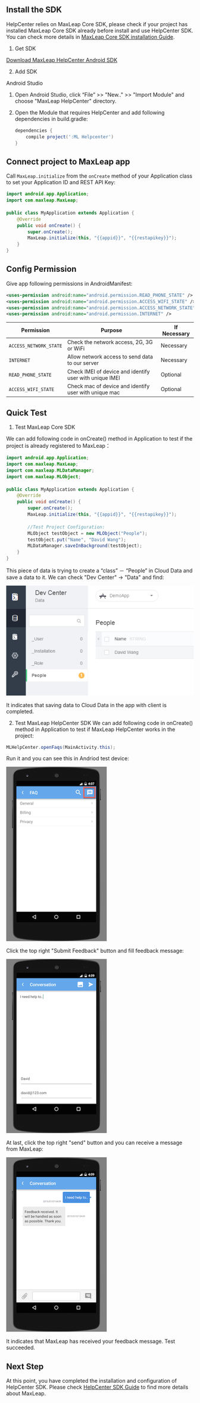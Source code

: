 ##	Install the SDK

HelpCenter relies on MaxLeap Core SDK, please check if your project has installed MaxLeap Core SDK already before install and use HelpCenter SDK. You can check more details in [MaxLeap Core SDK installation Guide](ML_DOCS_LINK_PLACEHOLDER_SDK_QUICKSTART_ANDROID).

1. Get SDK

<a class="download-sdk" href="...">Download MaxLeap HelpCenter Android SDK</a>

2. Add SDK

Android Studio

1. 	Open Android Studio, click “File” >> "New.." >> "Import Module" and choose "MaxLeap HelpCenter" directory.
2. 	Open the Module that requires HelpCenter and add following dependencies in build.gradle:

	```gradle
	dependencies {
		compile project(':ML Helpcenter')
	}
	```

##	Connect project to MaxLeap app

Call `MaxLeap.initialize` from the `onCreate` method of your Application class to set your Application ID and REST API Key:

```java
import android.app.Application;
import com.maxleap.MaxLeap;

public class MyApplication extends Application {
    @Override
    public void onCreate() {
        super.onCreate();
        MaxLeap.initialize(this, "{{appid}}", "{{restapikey}}");
    }
}
```

##	Config Permission

Give app following permissions in AndroidManifest:

```xml
<uses-permission android:name="android.permission.READ_PHONE_STATE" />
<uses-permission android:name="android.permission.ACCESS_WIFI_STATE" />
<uses-permission android:name="android.permission.ACCESS_NETWORK_STATE" />
<uses-permission android:name="android.permission.INTERNET" />
 ```

Permission|Purpose|If Necessary
---|---|---
`ACCESS_NETWORK_STATE`|		Check the network access, 2G, 3G or WiFi| Necessary
`INTERNET`| 	Allow network access to send data to our server| Necessary
`READ_PHONE_STATE`| 	Check IMEI of device and identify user with unique IMEI | Optional
`ACCESS_WIFI_STATE`| 	Check mac of device and identify user with unique mac| Optional

##	Quick Test 

1. Test MaxLeap Core SDK

We can add following code in onCreate() method in Application to test if the project is already registered to MaxLeap：

```java
import android.app.Application;
import com.maxleap.MaxLeap;
import com.maxleap.MLDataManager;
import com.maxleap.MLObject;

public class MyApplication extends Application {
	@Override
	public void onCreate() {
		super.onCreate();
		MaxLeap.initialize(this, "{{appid}}", "{{restapikey}}");

		//Test Project Configuration:
		MLObject testObject = new MLObject("People");
		testObject.put("Name", "David Wang");
		MLDataManager.saveInBackground(testObject);
	}
}
```

This piece of data is trying to create a “class” － “People” in Cloud Data and save a data to it. We can check "Dev Center" -> "Data" and find:

![imgSDKQSTestAddObj](../../../images/imgSDKQSTestAddObj.png)

It indicates that saving data to Cloud Data in the app with client is completed.

2. Test MaxLeap HelpCenter SDK
 We can add following code in onCreate() method in Application to test if MaxLeap HelpCenter works in the project:

```java
MLHelpCenter.openFaqs(MainActivity.this);
```

Run it and you can see this in Andriod test device:

![imgSupportHome](../../../images/imgSupportHome.png)

Click the top right "Submit Feedback" button and fill feedback message:

![imgSupportAddMsg](../../../images/imgSupportAddMsg.png)

At last, click the top right "send" button and you can receive a message from MaxLeap:

![imgSupportConversation](../../../images/imgSupportConversation.png)

It indicates that MaxLeap has received your feedback message. Test succeeded.

## Next Step

At this point, you have completed the installation and configuration of HelpCenter SDK. Please check [HelpCenter SDK Guide](ML_DOCS_GUIDE_LINK_PLACEHOLDER_ANDROID#SUPPORT_ZH) to find more details about MaxLeap.